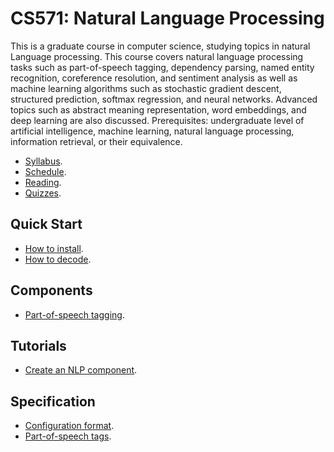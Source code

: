 CS571: Natural Language Processing
=====

This is a graduate course in computer science, studying topics in natural Language processing. This course covers natural language processing tasks such as part-of-speech tagging, dependency parsing, named entity recognition, coreference resolution, and sentiment analysis as well as machine learning algorithms such as stochastic gradient descent, structured prediction, softmax regression, and neural networks. Advanced topics such as abstract meaning representation, word embeddings, and deep learning are also discussed. Prerequisites: undergraduate level of artificial intelligence, machine learning, natural language processing, information retrieval, or their equivalence.

* [Syllabus](../../wiki/Syllabus).
* [Schedule](../../wiki/Schedule).
* [Reading](../../wiki/Reading).
* [Quizzes](../../wiki/Quizzes).

## Quick Start

* [How to install](md/quickstart/installation.md).
* [How to decode](md/quickstart/decode.md).

## Components

* [Part-of-speech tagging](md/component/part_of_speech_tagging.md).

## Tutorials

* [Create an NLP component](md/tutorial/nlp_component.md).

## Specification

* [Configuration format](md/specification/configuration.md).
* [Part-of-speech tags](md/specification/part_of_speech_tags.md).